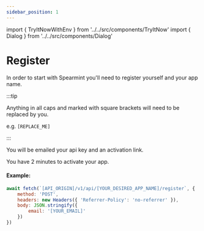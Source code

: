 ```yaml
---
sidebar_position: 1
---
```

import { TryItNowWithEnv } from '../../src/components/TryItNow'
import { Dialog } from '../../src/components/Dialog'

# Register

In order to start with Spearmint you'll need to register yourself and your app name.

:::tip

Anything in all caps and marked with square brackets will need to be replaced by you.

e.g. `[REPLACE_ME]`

:::

You will be emailed your api key and an activation link.

You have 2 minutes to activate your app.

#### Example:

```js
await fetch(`[API_ORIGIN]/v1/api/[YOUR_DESIRED_APP_NAME]/register`, {
	method: 'POST',
    headers: new Headers({ 'Referrer-Policy': 'no-referrer' }),
	body: JSON.stringify({
		email: '[YOUR_EMAIL]'
	})
})
```
<TryItNowWithEnv />
<Dialog />
